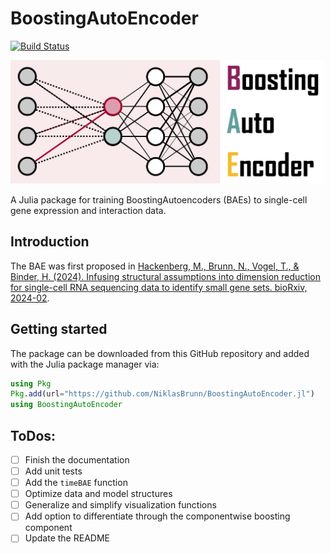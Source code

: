 # BoostingAutoEncoder

[![Build Status](https://github.com/NiklasBrunn/BoostingAutoEncoder.jl/actions/workflows/CI.yml/badge.svg?branch=main)](https://github.com/NiklasBrunn/BoostingAutoEncoder.jl/actions/workflows/CI.yml?query=branch%3Amain)

<img src="logo/BoostingAutoEncoder_logo.jpg" alt="BoostingAutoEncoder logo" width="500">


A Julia package for training BoostingAutoencoders (BAEs) to single-cell gene expression and interaction data. 


## Introduction

The BAE was first proposed in [Hackenberg, M., Brunn, N., Vogel, T., & Binder, H. (2024). Infusing structural assumptions into dimension reduction for single-cell RNA sequencing data to identify small gene sets. bioRxiv, 2024-02](https://www.biorxiv.org/content/10.1101/2024.02.15.580085v1.abstract).


## Getting started

The package can be downloaded from this GitHub repository and added with the Julia package manager via:

```julia
using Pkg 
Pkg.add(url="https://github.com/NiklasBrunn/BoostingAutoEncoder.jl")
using BoostingAutoEncoder
```


## ToDos:

- [ ] Finish the documentation
- [ ] Add unit tests 
- [ ] Add the `timeBAE` function
- [ ] Optimize data and model structures
- [ ] Generalize and simplify visualization functions
- [ ] Add option to differentiate through the componentwise boosting component
- [ ] Update the README 
